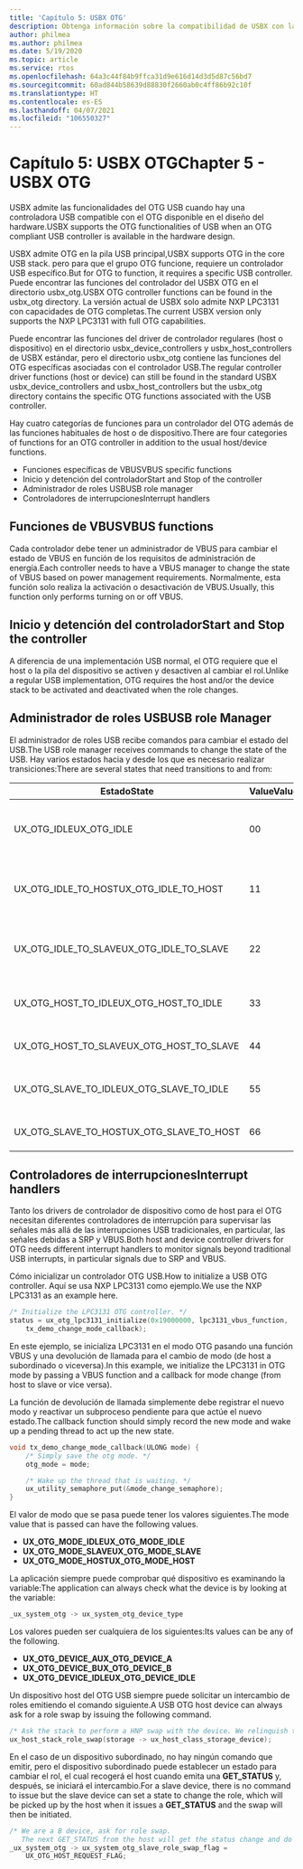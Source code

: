 ```yaml
---
title: 'Capítulo 5: USBX OTG'
description: Obtenga información sobre la compatibilidad de USBX con las funcionalidades del OTG USB cuando hay una controladora USB compatible con el OTG disponible en el diseño del hardware.
author: philmea
ms.author: philmea
ms.date: 5/19/2020
ms.topic: article
ms.service: rtos
ms.openlocfilehash: 64a3c44f84b9ffca31d9e616d14d3d5d87c56bd7
ms.sourcegitcommit: 60ad844b58639d88830f2660ab0c4ff86b92c10f
ms.translationtype: HT
ms.contentlocale: es-ES
ms.lasthandoff: 04/07/2021
ms.locfileid: "106550327"
---
```

# <a name="chapter-5---usbx-otg"></a><span data-ttu-id="cf025-103">Capítulo 5: USBX OTG</span><span class="sxs-lookup"><span data-stu-id="cf025-103">Chapter 5 - USBX OTG</span></span>

<span data-ttu-id="cf025-104">USBX admite las funcionalidades del OTG USB cuando hay una controladora USB compatible con el OTG disponible en el diseño del hardware.</span><span class="sxs-lookup"><span data-stu-id="cf025-104">USBX supports the OTG functionalities of USB when an OTG compliant USB controller is available in the hardware design.</span></span>

<span data-ttu-id="cf025-105">USBX admite OTG en la pila USB principal,</span><span class="sxs-lookup"><span data-stu-id="cf025-105">USBX supports OTG in the core USB stack.</span></span> <span data-ttu-id="cf025-106">pero para que el grupo OTG funcione, requiere un controlador USB específico.</span><span class="sxs-lookup"><span data-stu-id="cf025-106">But for OTG to function, it requires a specific USB controller.</span></span> <span data-ttu-id="cf025-107">Puede encontrar las funciones del controlador del USBX OTG en el directorio usbx_otg.</span><span class="sxs-lookup"><span data-stu-id="cf025-107">USBX OTG controller functions can be found in the usbx_otg directory.</span></span> <span data-ttu-id="cf025-108">La versión actual de USBX solo admite NXP LPC3131 con capacidades de OTG completas.</span><span class="sxs-lookup"><span data-stu-id="cf025-108">The current USBX version only supports the NXP LPC3131 with full OTG capabilities.</span></span>

<span data-ttu-id="cf025-109">Puede encontrar las funciones del driver de controlador regulares (host o dispositivo) en el directorio usbx_device_controllers y usbx_host_controllers de USBX estándar, pero el directorio usbx_otg contiene las funciones del OTG específicas asociadas con el controlador USB.</span><span class="sxs-lookup"><span data-stu-id="cf025-109">The regular controller driver functions (host or device) can still be found in the standard USBX usbx_device_controllers and usbx_host_controllers but the usbx_otg directory contains the specific OTG functions associated with the USB controller.</span></span>

<span data-ttu-id="cf025-110">Hay cuatro categorías de funciones para un controlador del OTG además de las funciones habituales de host o de dispositivo.</span><span class="sxs-lookup"><span data-stu-id="cf025-110">There are four categories of functions for an OTG controller in addition to the usual host/device functions.</span></span>

- <span data-ttu-id="cf025-111">Funciones específicas de VBUS</span><span class="sxs-lookup"><span data-stu-id="cf025-111">VBUS specific functions</span></span>
- <span data-ttu-id="cf025-112">Inicio y detención del controlador</span><span class="sxs-lookup"><span data-stu-id="cf025-112">Start and Stop of the controller</span></span>
- <span data-ttu-id="cf025-113">Administrador de roles USB</span><span class="sxs-lookup"><span data-stu-id="cf025-113">USB role manager</span></span>
- <span data-ttu-id="cf025-114">Controladores de interrupciones</span><span class="sxs-lookup"><span data-stu-id="cf025-114">Interrupt handlers</span></span>

## <a name="vbus-functions"></a><span data-ttu-id="cf025-115">Funciones de VBUS</span><span class="sxs-lookup"><span data-stu-id="cf025-115">VBUS functions</span></span>

<span data-ttu-id="cf025-116">Cada controlador debe tener un administrador de VBUS para cambiar el estado de VBUS en función de los requisitos de administración de energía.</span><span class="sxs-lookup"><span data-stu-id="cf025-116">Each controller needs to have a VBUS manager to change the state of VBUS based on power management requirements.</span></span> <span data-ttu-id="cf025-117">Normalmente, esta función solo realiza la activación o desactivación de VBUS.</span><span class="sxs-lookup"><span data-stu-id="cf025-117">Usually, this function only performs turning on or off VBUS.</span></span>

## <a name="start-and-stop-the-controller"></a><span data-ttu-id="cf025-118">Inicio y detención del controlador</span><span class="sxs-lookup"><span data-stu-id="cf025-118">Start and Stop the controller</span></span>

<span data-ttu-id="cf025-119">A diferencia de una implementación USB normal, el OTG requiere que el host o la pila del dispositivo se activen y desactiven al cambiar el rol.</span><span class="sxs-lookup"><span data-stu-id="cf025-119">Unlike a regular USB implementation, OTG requires the host and/or the device stack to be activated and deactivated when the role changes.</span></span>

## <a name="usb-role-manager"></a><span data-ttu-id="cf025-120">Administrador de roles USB</span><span class="sxs-lookup"><span data-stu-id="cf025-120">USB role Manager</span></span>

<span data-ttu-id="cf025-121">El administrador de roles USB recibe comandos para cambiar el estado del USB.</span><span class="sxs-lookup"><span data-stu-id="cf025-121">The USB role manager receives commands to change the state of the USB.</span></span> <span data-ttu-id="cf025-122">Hay varios estados hacia y desde los que es necesario realizar transiciones:</span><span class="sxs-lookup"><span data-stu-id="cf025-122">There are several states that need transitions to and from:</span></span>

| <span data-ttu-id="cf025-123">Estado</span><span class="sxs-lookup"><span data-stu-id="cf025-123">State</span></span>                    | <span data-ttu-id="cf025-124">Value</span><span class="sxs-lookup"><span data-stu-id="cf025-124">Value</span></span> | <span data-ttu-id="cf025-125">Descripción</span><span class="sxs-lookup"><span data-stu-id="cf025-125">Description</span></span>                                           |
| ------------------------ | ----- | ----------------------------------------------------- |
| <span data-ttu-id="cf025-126">UX_OTG_IDLE</span><span class="sxs-lookup"><span data-stu-id="cf025-126">UX_OTG_IDLE</span></span>            | <span data-ttu-id="cf025-127">0</span><span class="sxs-lookup"><span data-stu-id="cf025-127">0</span></span>     | <span data-ttu-id="cf025-128">El dispositivo está inactivo</span><span class="sxs-lookup"><span data-stu-id="cf025-128">The device is Idle.</span></span> <span data-ttu-id="cf025-129">No está conectado a nada</span><span class="sxs-lookup"><span data-stu-id="cf025-129">Not connected to anything</span></span> |
| <span data-ttu-id="cf025-130">UX_OTG_IDLE_TO_HOST</span><span class="sxs-lookup"><span data-stu-id="cf025-130">UX_OTG_IDLE_TO_HOST</span></span>  | <span data-ttu-id="cf025-131">1</span><span class="sxs-lookup"><span data-stu-id="cf025-131">1</span></span>     | <span data-ttu-id="cf025-132">El dispositivo está conectado a un conector de tipo A</span><span class="sxs-lookup"><span data-stu-id="cf025-132">Device is connected with type A connector</span></span>             |
| <span data-ttu-id="cf025-133">UX_OTG_IDLE_TO_SLAVE</span><span class="sxs-lookup"><span data-stu-id="cf025-133">UX_OTG_IDLE_TO_SLAVE</span></span> | <span data-ttu-id="cf025-134">2</span><span class="sxs-lookup"><span data-stu-id="cf025-134">2</span></span>     | <span data-ttu-id="cf025-135">El dispositivo está conectado a un conector de tipo B</span><span class="sxs-lookup"><span data-stu-id="cf025-135">Device is connected with type B connector</span></span>             |
| <span data-ttu-id="cf025-136">UX_OTG_HOST_TO_IDLE</span><span class="sxs-lookup"><span data-stu-id="cf025-136">UX_OTG_HOST_TO_IDLE</span></span>  | <span data-ttu-id="cf025-137">3</span><span class="sxs-lookup"><span data-stu-id="cf025-137">3</span></span>     | <span data-ttu-id="cf025-138">El dispositivo host se ha desconectado</span><span class="sxs-lookup"><span data-stu-id="cf025-138">Host device got disconnected</span></span>                          |
| <span data-ttu-id="cf025-139">UX_OTG_HOST_TO_SLAVE</span><span class="sxs-lookup"><span data-stu-id="cf025-139">UX_OTG_HOST_TO_SLAVE</span></span> | <span data-ttu-id="cf025-140">4</span><span class="sxs-lookup"><span data-stu-id="cf025-140">4</span></span>     | <span data-ttu-id="cf025-141">Intercambio de roles de Host a Subordinado</span><span class="sxs-lookup"><span data-stu-id="cf025-141">Role swap from Host to Slave</span></span>                          |
| <span data-ttu-id="cf025-142">UX_OTG_SLAVE_TO_IDLE</span><span class="sxs-lookup"><span data-stu-id="cf025-142">UX_OTG_SLAVE_TO_IDLE</span></span> | <span data-ttu-id="cf025-143">5</span><span class="sxs-lookup"><span data-stu-id="cf025-143">5</span></span>     | <span data-ttu-id="cf025-144">El dispositivo subordinado está desconectado</span><span class="sxs-lookup"><span data-stu-id="cf025-144">Slave device is disconnected</span></span>                          |
| <span data-ttu-id="cf025-145">UX_OTG_SLAVE_TO_HOST</span><span class="sxs-lookup"><span data-stu-id="cf025-145">UX_OTG_SLAVE_TO_HOST</span></span> | <span data-ttu-id="cf025-146">6</span><span class="sxs-lookup"><span data-stu-id="cf025-146">6</span></span>     | <span data-ttu-id="cf025-147">Intercambio de roles de Subordinado a Host</span><span class="sxs-lookup"><span data-stu-id="cf025-147">Role swap from Slave to Host</span></span>                          |

## <a name="interrupt-handlers"></a><span data-ttu-id="cf025-148">Controladores de interrupciones</span><span class="sxs-lookup"><span data-stu-id="cf025-148">Interrupt handlers</span></span>

<span data-ttu-id="cf025-149">Tanto los drivers de controlador de dispositivo como de host para el OTG necesitan diferentes controladores de interrupción para supervisar las señales más allá de las interrupciones USB tradicionales, en particular, las señales debidas a SRP y VBUS.</span><span class="sxs-lookup"><span data-stu-id="cf025-149">Both host and device controller drivers for OTG needs different interrupt handlers to monitor signals beyond traditional USB interrupts, in particular signals due to SRP and VBUS.</span></span>

<span data-ttu-id="cf025-150">Cómo inicializar un controlador OTG USB.</span><span class="sxs-lookup"><span data-stu-id="cf025-150">How to initialize a USB OTG controller.</span></span> <span data-ttu-id="cf025-151">Aquí se usa NXP LPC3131 como ejemplo.</span><span class="sxs-lookup"><span data-stu-id="cf025-151">We use the NXP LPC3131 as an example here.</span></span>

```C
/* Initialize the LPC3131 OTG controller. */
status = ux_otg_lpc3131_initialize(0x19000000, lpc3131_vbus_function,
    tx_demo_change_mode_callback);
```

<span data-ttu-id="cf025-152">En este ejemplo, se inicializa LPC3131 en el modo OTG pasando una función VBUS y una devolución de llamada para el cambio de modo (de host a subordinado o viceversa).</span><span class="sxs-lookup"><span data-stu-id="cf025-152">In this example, we initialize the LPC3131 in OTG mode by passing a VBUS function and a callback for mode change (from host to slave or vice versa).</span></span>

<span data-ttu-id="cf025-153">La función de devolución de llamada simplemente debe registrar el nuevo modo y reactivar un subproceso pendiente para que actúe el nuevo estado.</span><span class="sxs-lookup"><span data-stu-id="cf025-153">The callback function should simply record the new mode and wake up a pending thread to act up the new state.</span></span>

```C
void tx_demo_change_mode_callback(ULONG mode) {
    /* Simply save the otg mode. */
    otg_mode = mode;

    /* Wake up the thread that is waiting. */
    ux_utility_semaphore_put(&mode_change_semaphore);
}
```

<span data-ttu-id="cf025-154">El valor de modo que se pasa puede tener los valores siguientes.</span><span class="sxs-lookup"><span data-stu-id="cf025-154">The mode value that is passed can have the following values.</span></span>

- <span data-ttu-id="cf025-155">**UX_OTG_MODE_IDLE**</span><span class="sxs-lookup"><span data-stu-id="cf025-155">**UX_OTG_MODE_IDLE**</span></span>
- <span data-ttu-id="cf025-156">**UX_OTG_MODE_SLAVE**</span><span class="sxs-lookup"><span data-stu-id="cf025-156">**UX_OTG_MODE_SLAVE**</span></span>
- <span data-ttu-id="cf025-157">**UX_OTG_MODE_HOST**</span><span class="sxs-lookup"><span data-stu-id="cf025-157">**UX_OTG_MODE_HOST**</span></span>

<span data-ttu-id="cf025-158">La aplicación siempre puede comprobar qué dispositivo es examinando la variable:</span><span class="sxs-lookup"><span data-stu-id="cf025-158">The application can always check what the device is by looking at the variable:</span></span>

```C
_ux_system_otg -> ux_system_otg_device_type
```

<span data-ttu-id="cf025-159">Los valores pueden ser cualquiera de los siguientes:</span><span class="sxs-lookup"><span data-stu-id="cf025-159">Its values can be any of the following.</span></span>

- <span data-ttu-id="cf025-160">**UX_OTG_DEVICE_A**</span><span class="sxs-lookup"><span data-stu-id="cf025-160">**UX_OTG_DEVICE_A**</span></span>
- <span data-ttu-id="cf025-161">**UX_OTG_DEVICE_B**</span><span class="sxs-lookup"><span data-stu-id="cf025-161">**UX_OTG_DEVICE_B**</span></span>
- <span data-ttu-id="cf025-162">**UX_OTG_DEVICE_IDLE**</span><span class="sxs-lookup"><span data-stu-id="cf025-162">**UX_OTG_DEVICE_IDLE**</span></span>

<span data-ttu-id="cf025-163">Un dispositivo host del OTG USB siempre puede solicitar un intercambio de roles emitiendo el comando siguiente.</span><span class="sxs-lookup"><span data-stu-id="cf025-163">A USB OTG host device can always ask for a role swap by issuing the following command.</span></span>

```C
/* Ask the stack to perform a HNP swap with the device. We relinquish the host role to A device. */
ux_host_stack_role_swap(storage -> ux_host_class_storage_device);
```

<span data-ttu-id="cf025-164">En el caso de un dispositivo subordinado, no hay ningún comando que emitir, pero el dispositivo subordinado puede establecer un estado para cambiar el rol, el cual recogerá el host cuando emita una **GET_STATUS** y, después, se iniciará el intercambio.</span><span class="sxs-lookup"><span data-stu-id="cf025-164">For a slave device, there is no command to issue but the slave device can set a state to change the role, which will be picked up by the host when it issues a **GET_STATUS** and the swap will then be initiated.</span></span>

```C
/* We are a B device, ask for role swap.
   The next GET_STATUS from the host will get the status change and do the HNP. */
_ux_system_otg -> ux_system_otg_slave_role_swap_flag =
    UX_OTG_HOST_REQUEST_FLAG;
```
